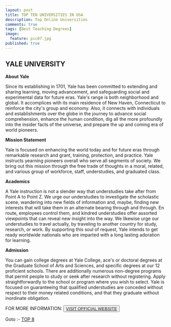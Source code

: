 ```yaml
---
layout: post
title: TOP TEN UNIVERSITIES IN USA
description: Top Online Universities
comments: true
tags: [Best Teaching Degrees]
image:
  feature: pic07.jpg
published: true
---
```

## YALE UNIVERSITY ##

**About Yale**

Since its establishing in 1701, Yale has been committed to extending and sharing learning, moving advancement, and safeguarding social and experimental data for future eras. Yale's range is both neighborhood and global. It accomplices with its main residence of New Haven, Connecticut to reinforce the city's group and economy. Also, it connects with individuals and establishments over the globe in the journey to advance social comprehension, enhance the human condition, dig all the more profoundly into the insider facts of the universe, and prepare the up and coming era of world pioneers.

**Mission Statement**

Yale is focused on enhancing the world today and for future eras through remarkable research and grant, training, protection, and practice. Yale instructs yearning pioneers overall who serve all segments of society. We bring out this mission through the free trade of thoughts in a moral, related, and various group of workforce, staff, understudies, and graduated class.

**Academics**

A Yale instruction is not a slender way that understudies take after from Point A to Point Z. We urge our understudies to investigate the scholastic scene, wandering into new fields of information and, maybe, finding new interests that will take them in an alternate bearing through and through. En route, employees control them, and kindred understudies offer assorted viewpoints that can reveal new insight into the way. We likewise urge our understudies to travel actually, by traveling to another country for study, research, or work. By supporting this soul of request, Yale intends to get ready worldwide nationals who are imparted with a long lasting adoration for learning.

**Admission**

You can gain college degrees at Yale College, ace's or doctoral degrees at the Graduate School of Arts and Sciences, and specific degrees at our 12 proficient schools. There are additionally numerous non-degree programs that permit people to study or seek after research without registering. Apply straightforwardly to the school or program where you wish to select. Yale is focused on guaranteeing that qualified understudies are conceded without respect to their money related conditions, and that they graduate without inordinate obligation.

FOR MORE INFORMATION:
<button><a href="http://www.yale.edu/">VISIT OFFICIAL WEBSITE</a></button>

Goto :- [TOP 8](/topten/top-online-universities8/)
